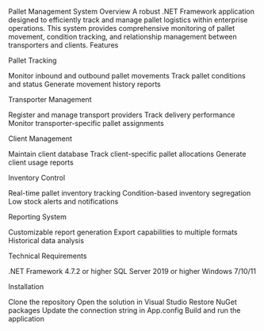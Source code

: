 Pallet Management System
Overview
A robust .NET Framework application designed to efficiently track and manage pallet logistics within enterprise operations. This system provides comprehensive monitoring of pallet movement, condition tracking, and relationship management between transporters and clients.
Features

Pallet Tracking

Monitor inbound and outbound pallet movements
Track pallet conditions and status
Generate movement history reports


Transporter Management

Register and manage transport providers
Track delivery performance
Monitor transporter-specific pallet assignments


Client Management

Maintain client database
Track client-specific pallet allocations
Generate client usage reports


Inventory Control

Real-time pallet inventory tracking
Condition-based inventory segregation
Low stock alerts and notifications


Reporting System

Customizable report generation
Export capabilities to multiple formats
Historical data analysis



Technical Requirements

.NET Framework 4.7.2 or higher
SQL Server 2019 or higher
Windows 7/10/11

Installation

Clone the repository
Open the solution in Visual Studio
Restore NuGet packages
Update the connection string in App.config
Build and run the application
